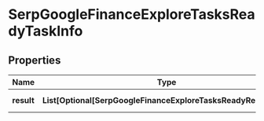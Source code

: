 # SerpGoogleFinanceExploreTasksReadyTaskInfo


## Properties

| Name | Type | Description | Notes |
|------------ | ------------- | ------------- | -------------|
**result** | **List[Optional[SerpGoogleFinanceExploreTasksReadyResultInfo]]** | array of results |[optional]|